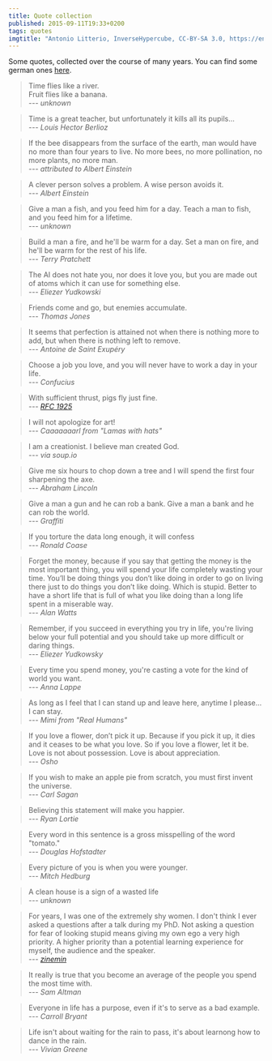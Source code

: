 ```yaml
---
title: Quote collection
published: 2015-09-11T19:33+0200
tags: quotes
imgtitle: "Antonio Litterio, InverseHypercube, CC-BY-SA 3.0, https://en.wikipedia.org/wiki/File:Stipula_fountain_pen.jpg"
---
```


Some quotes, collected over the course of many years. You can find some german ones [here](/zitate/).

> Time flies like a river.  
> Fruit flies like a banana.  
> --- *unknown*

> Time is a great teacher, but unfortunately it kills all its pupils...  
> --- *Louis Hector Berlioz*

> If the bee disappears from the surface of the earth, man would have no more than four years to live. No more bees, no more pollination, no more plants, no more man.  
> --- *attributed to Albert Einstein*

> A clever person solves a problem. A wise person avoids it.  
> --- *Albert Einstein*

> Give a man a fish, and you feed him for a day. Teach a man to fish, and you feed him for a lifetime.  
> --- *unknown*

> Build a man a fire, and he'll be warm for a day. Set a man on fire, and he'll be warm for the rest of his life.  
> --- *Terry Pratchett*

> The AI does not hate you, nor does it love you, but you are made out of atoms which it can use for something else.  
> --- *Eliezer Yudkowski*

> Friends come and go, but enemies accumulate.  
> --- *Thomas Jones*

> It seems that perfection is attained not when there is nothing more to add, but when there is nothing left to remove.  
> --- *Antoine de Saint Exupéry*

> Choose a job you love, and you will never have to work a day in your life.  
> --- *Confucius*

> With sufficient thrust, pigs fly just fine.  
> --- *[RFC 1925](https://tools.ietf.org/html/rfc1925)*

> I will not apologize for art!  
> --- *Caaaaaaarl from "Lamas with hats"*

> I am a creationist. I believe man created God.  
> --- *via soup.io*

> Give me six hours to chop down a tree and I will spend the first four sharpening the axe.  
> --- *Abraham Lincoln*

> Give a man a gun and he can rob a bank. Give a man a bank and he can rob the world.  
> --- *Graffiti*

> If you torture the data long enough, it will confess  
> --- *Ronald Coase*

> Forget the money, because if you say that getting the money is the most important thing, you will spend your life completely wasting your time. You’ll be doing things you don’t like doing in order to go on living there just to do things you don’t like doing. Which is stupid. Better to have a short life that is full of what you like doing than a long life spent in a miserable way.  
> --- *Alan Watts*

> Remember, if you succeed in everything you try in life, you're living below your full potential and you should take up more difficult or daring things.  
> --- *Eliezer Yudkowsky*

> Every time you spend money, you're casting a vote for the kind of world you want.  
> --- *Anna Lappe*

> As long as I feel that I can stand up and leave here, anytime I please... I can stay.  
> --- *Mimi from "Real Humans"*

> If you love a flower, don’t pick it up. Because if you pick it up, it dies and it ceases to be what you love. So if you love a flower, let it be. Love is not about possession. Love is about appreciation.  
> --- *Osho*

> If you wish to make an apple pie from scratch, you must first invent the universe.  
> --- *Carl Sagan*

> Believing this statement will make you happier.  
> --- *Ryan Lortie*

> Every word in this sentence is a gross misspelling of the word "tomato."  
> --- *Douglas Hofstadter*

> Every picture of you is when you were younger.  
> --- *Mitch Hedburg*

> A clean house is a sign of a wasted life  
> --- *unknown*

> For years, I was one of the extremely shy women. I don't think I ever asked a questions after a talk during my PhD.
Not asking a question for fear of looking stupid means giving my own ego a very high priority. A higher priority than a potential learning experience for myself, the audience and the speaker.  
> --- *[zinemin](http://deevybee.blogspot.co.uk/2012/03/cmon-sisters-speak-out.html?showComment=1336250423021#c1456782987103206438)*

> It really is true that you become an average of the people you spend the most time with.  
> --- *Sam Altman*

> Everyone in life has a purpose, even if it's to serve as a bad example.  
> --- *Carroll Bryant*

> Life isn't about waiting for the rain to pass, it's about learnong how to dance in the rain.  
> --- *Vivian Greene*
